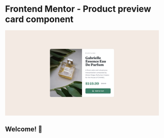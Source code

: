 # Frontend Mentor - Product preview card component

![Design preview for the Product preview card component coding challenge](./images/desktop-design.jpg)

## Welcome! 👋

